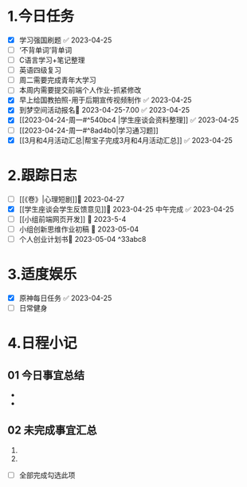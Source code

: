 # 1.今日任务

- [x] 学习强国刷题 ✅ 2023-04-25
- [ ] ‘不背单词’背单词
- [ ] C语言学习+笔记整理 
- [ ] 英语四级复习
- [ ] 周二需要完成青年大学习
- [ ] 本周内需要提交前端个人作业-抓紧修改
- [x] 早上给国教拍照-用于后期宣传视频制作 ✅ 2023-04-25
- [x] 到梦空间活动报名📅 2023-04-25-7.00 ✅ 2023-04-25
- [x] [[2023-04-24-周一#^540bc4 |学生座谈会资料整理]] ✅ 2023-04-25
- [ ] [[2023-04-24-周一#^8ad4b0|学习通习题]]
- [x] [[3月和4月活动汇总|帮宝子完成3月和4月活动汇总]] ✅ 2023-04-25

# 2.跟踪日志

- [ ] [[《卷》|心理短剧]]📅 2023-04-27 
- [x] [[学生座谈会学生反馈意见]]📅 2023-04-25 中午完成 ✅ 2023-04-25
- [ ] [[小组前端网页开发]] 📅 2023-5-4 
- [ ] 小组创新思维作业初稿 📅 2023-05-04
- [ ] 个人创业计划书📅 2023-05-04 ^33abc8

# 3.适度娱乐

- [x] 原神每日任务 ✅ 2023-04-25
- [ ] 日常健身

# 4.日程小记

## 01 今日事宜总结

- 
- 

## 02 未完成事宜汇总

1. 
2. 

- [ ] 全部完成勾选此项



